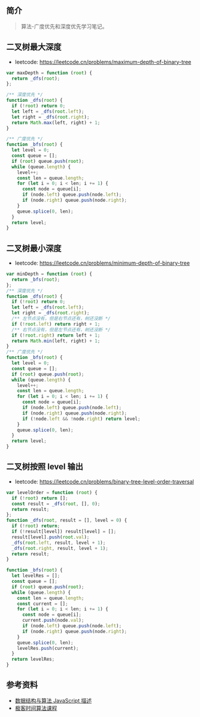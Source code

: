## 简介

> 算法-广度优先和深度优先学习笔记。

## 二叉树最大深度

- leetcode: https://leetcode.cn/problems/maximum-depth-of-binary-tree

```js
var maxDepth = function (root) {
  return _dfs(root);
};

/** 深度优先 */
function _dfs(root) {
  if (!root) return 0;
  let left = _dfs(root.left);
  let right = _dfs(root.right);
  return Math.max(left, right) + 1;
}

/** 广度优先 */
function _bfs(root) {
  let level = 0;
  const queue = [];
  if (root) queue.push(root);
  while (queue.length) {
    level++;
    const len = queue.length;
    for (let i = 0; i < len; i += 1) {
      const node = queue[i];
      if (node.left) queue.push(node.left);
      if (node.right) queue.push(node.right);
    }
    queue.splice(0, len);
  }
  return level;
}
```

## 二叉树最小深度

- leetcode: https://leetcode.cn/problems/minimum-depth-of-binary-tree

```js
var minDepth = function (root) {
  return _bfs(root);
};
/** 深度优先 */
function _dfs(root) {
  if (!root) return 0;
  let left = _dfs(root.left);
  let right = _dfs(root.right);
  /** 左节点没有，但是右节点还有，树还没断 */
  if (!root.left) return right + 1;
  /** 右节点没有，但是左节点还有，树还没断 */
  if (!root.right) return left + 1;
  return Math.min(left, right) + 1;
}
/** 广度优先 */
function _bfs(root) {
  let level = 0;
  const queue = [];
  if (root) queue.push(root);
  while (queue.length) {
    level++;
    const len = queue.length;
    for (let i = 0; i < len; i += 1) {
      const node = queue[i];
      if (node.left) queue.push(node.left);
      if (node.right) queue.push(node.right);
      if (!node.left && !node.right) return level;
    }
    queue.splice(0, len);
  }
  return level;
}
```

## 二叉树按照 level 输出

- leetcode: https://leetcode.cn/problems/binary-tree-level-order-traversal

```js
var levelOrder = function (root) {
  if (!root) return [];
  const result = _dfs(root, [], 0);
  return result;
};
function _dfs(root, result = [], level = 0) {
  if (!root) return;
  if (!result[level]) result[level] = [];
  result[level].push(root.val);
  _dfs(root.left, result, level + 1);
  _dfs(root.right, result, level + 1);
  return result;
}

function _bfs(root) {
  let levelRes = [];
  const queue = [];
  if (root) queue.push(root);
  while (queue.length) {
    const len = queue.length;
    const current = [];
    for (let i = 0; i < len; i += 1) {
      const node = queue[i];
      current.push(node.val);
      if (node.left) queue.push(node.left);
      if (node.right) queue.push(node.right);
    }
    queue.splice(0, len);
    levelRes.push(current);
  }
  return levelRes;
}
```

## 参考资料

- [数据结构与算法 JavaScript 描述](https://book.douban.com/subject/25945449/)
- [极客时间算法课程](https://time.geekbang.org/course/intro/100019701)
